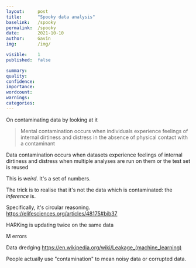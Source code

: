 ```yaml
---
layout:     post
title:      "Spooky data analysis"
baselink:   /spooky
permalink:  /spooky
date:       2021-10-10
author:     Gavin   
img:        /img/

visible:    1
published:  false

summary:    
quality:    
confidence: 
importance: 
wordcount:  
warnings: 	
categories: 
---
```


On contaminating data by looking at it 


> Mental contamination occurs when individuals experience feelings of internal dirtiness and distress in the absence of physical contact with a contaminant

Data contamination occurs when datasets experience feelings of internal dirtiness and distress when multiple analyses are run on them or the test set is reused



This is _weird_. It's a set of numbers. 

The trick is to realise that it's not the data which is contaminated: the _inference_ is.

Specifically, it's circular reasoning. https://elifesciences.org/articles/48175#bib37

HARKing is updating twice on the same data

M errors


Data dredging
https://en.wikipedia.org/wiki/Leakage_(machine_learning)




People actually use "contamination" to mean noisy data or corrupted data.